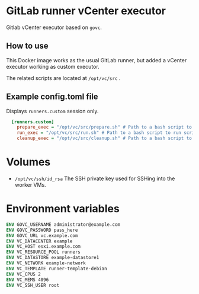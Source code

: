 # GitLab runner vCenter executor

Gitlab vCenter executor based on `govc`.

## How to use

This Docker image works as the usual GitLab runner, but added a vCenter executor working as custom executor.

The related scripts are located at `/opt/vc/src` .

## Example config.toml file

Displays `runners.custom` session only.

```ini
  [runners.custom]
    prepare_exec = "/opt/vc/src/prepare.sh" # Path to a bash script to create VM.
    run_exec = "/opt/vc/src/run.sh" # Path to a bash script to run script inside of VM over ssh.
    cleanup_exec = "/opt/vc/src/cleanup.sh" # Path to a bash script to delete VM and disks.
```

# Volumes

* `/opt/vc/ssh/id_rsa` The SSH private key used for SSHing into the worker VMs.

# Environment variables

```Dockerfile
ENV GOVC_USERNAME administrator@example.com
ENV GOVC_PASSWORD pass_here
ENV GOVC_URL vc.example.com
ENV VC_DATACENTER example
ENV VC_HOST esxi.example.com
ENV VC_RESOURCE_POOL runners
ENV VC_DATASTORE example-datastore1
ENV VC_NETWORK example-network
ENV VC_TEMPLATE runner-template-debian
ENV VC_CPUS 2
ENV VC_MEMS 4096
ENV VC_SSH_USER root
```
